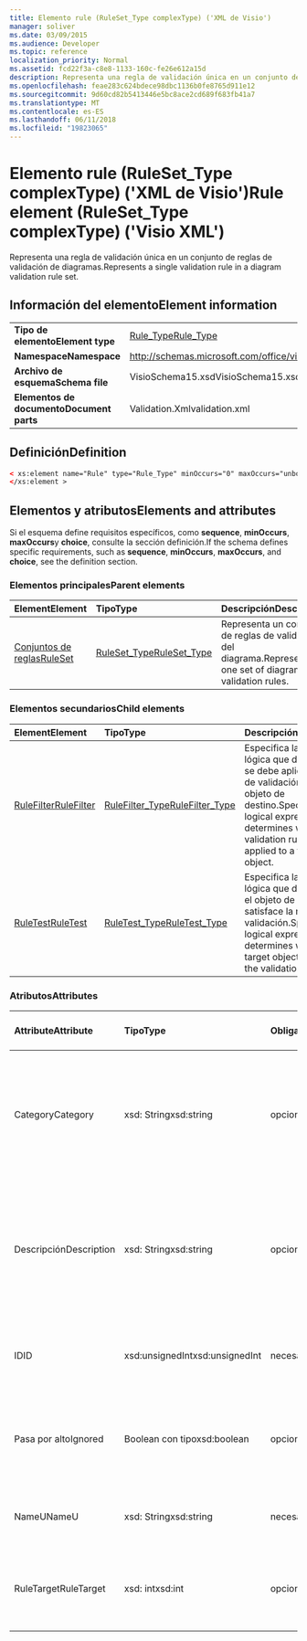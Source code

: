 ```yaml
---
title: Elemento rule (RuleSet_Type complexType) ('XML de Visio')
manager: soliver
ms.date: 03/09/2015
ms.audience: Developer
ms.topic: reference
localization_priority: Normal
ms.assetid: fcd22f3a-c8e8-1133-160c-fe26e612a15d
description: Representa una regla de validación única en un conjunto de reglas de validación de diagramas.
ms.openlocfilehash: feae283c624bdece98dbc1136b0fe8765d911e12
ms.sourcegitcommit: 9d60cd82b5413446e5bc8ace2cd689f683fb41a7
ms.translationtype: MT
ms.contentlocale: es-ES
ms.lasthandoff: 06/11/2018
ms.locfileid: "19823065"
---
```

# <a name="rule-element-rulesettype-complextype-visio-xml"></a><span data-ttu-id="3afdc-103">Elemento rule (RuleSet_Type complexType) ('XML de Visio')</span><span class="sxs-lookup"><span data-stu-id="3afdc-103">Rule element (RuleSet_Type complexType) ('Visio XML')</span></span>

<span data-ttu-id="3afdc-104">Representa una regla de validación única en un conjunto de reglas de validación de diagramas.</span><span class="sxs-lookup"><span data-stu-id="3afdc-104">Represents a single validation rule in a diagram validation rule set.</span></span>
  
## <a name="element-information"></a><span data-ttu-id="3afdc-105">Información del elemento</span><span class="sxs-lookup"><span data-stu-id="3afdc-105">Element information</span></span>

|||
|:-----|:-----|
|<span data-ttu-id="3afdc-106">**Tipo de elemento**</span><span class="sxs-lookup"><span data-stu-id="3afdc-106">**Element type**</span></span> <br/> |[<span data-ttu-id="3afdc-107">Rule_Type</span><span class="sxs-lookup"><span data-stu-id="3afdc-107">Rule_Type</span></span>](rule_type-complextypevisio-xml.md) <br/> |
|<span data-ttu-id="3afdc-108">**Namespace**</span><span class="sxs-lookup"><span data-stu-id="3afdc-108">**Namespace**</span></span> <br/> |http://schemas.microsoft.com/office/visio/2012/main  <br/> |
|<span data-ttu-id="3afdc-109">**Archivo de esquema**</span><span class="sxs-lookup"><span data-stu-id="3afdc-109">**Schema file**</span></span> <br/> |<span data-ttu-id="3afdc-110">VisioSchema15.xsd</span><span class="sxs-lookup"><span data-stu-id="3afdc-110">VisioSchema15.xsd</span></span>  <br/> |
|<span data-ttu-id="3afdc-111">**Elementos de documento**</span><span class="sxs-lookup"><span data-stu-id="3afdc-111">**Document parts**</span></span> <br/> |<span data-ttu-id="3afdc-112">Validation.Xml</span><span class="sxs-lookup"><span data-stu-id="3afdc-112">validation.xml</span></span>  <br/> |
   
## <a name="definition"></a><span data-ttu-id="3afdc-113">Definición</span><span class="sxs-lookup"><span data-stu-id="3afdc-113">Definition</span></span>

```XML
< xs:element name="Rule" type="Rule_Type" minOccurs="0" maxOccurs="unbounded" >
</xs:element >
```

## <a name="elements-and-attributes"></a><span data-ttu-id="3afdc-114">Elementos y atributos</span><span class="sxs-lookup"><span data-stu-id="3afdc-114">Elements and attributes</span></span>

<span data-ttu-id="3afdc-115">Si el esquema define requisitos específicos, como **sequence**, **minOccurs**, **maxOccurs**y **choice**, consulte la sección definición.</span><span class="sxs-lookup"><span data-stu-id="3afdc-115">If the schema defines specific requirements, such as **sequence**, **minOccurs**, **maxOccurs**, and **choice**, see the definition section.</span></span> 
  
### <a name="parent-elements"></a><span data-ttu-id="3afdc-116">Elementos principales</span><span class="sxs-lookup"><span data-stu-id="3afdc-116">Parent elements</span></span>

|<span data-ttu-id="3afdc-117">**Element**</span><span class="sxs-lookup"><span data-stu-id="3afdc-117">**Element**</span></span>|<span data-ttu-id="3afdc-118">**Tipo**</span><span class="sxs-lookup"><span data-stu-id="3afdc-118">**Type**</span></span>|<span data-ttu-id="3afdc-119">**Descripción**</span><span class="sxs-lookup"><span data-stu-id="3afdc-119">**Description**</span></span>|
|:-----|:-----|:-----|
|[<span data-ttu-id="3afdc-120">Conjuntos de reglas</span><span class="sxs-lookup"><span data-stu-id="3afdc-120">RuleSet</span></span>](ruleset-element-rulesets_type-complextypevisio-xml.md) <br/> |[<span data-ttu-id="3afdc-121">RuleSet_Type</span><span class="sxs-lookup"><span data-stu-id="3afdc-121">RuleSet_Type</span></span>](ruleset_type-complextypevisio-xml.md) <br/> |<span data-ttu-id="3afdc-122">Representa un conjunto de reglas de validación del diagrama.</span><span class="sxs-lookup"><span data-stu-id="3afdc-122">Represents one set of diagram-validation rules.</span></span>  <br/> |
   
### <a name="child-elements"></a><span data-ttu-id="3afdc-123">Elementos secundarios</span><span class="sxs-lookup"><span data-stu-id="3afdc-123">Child elements</span></span>

|<span data-ttu-id="3afdc-124">**Element**</span><span class="sxs-lookup"><span data-stu-id="3afdc-124">**Element**</span></span>|<span data-ttu-id="3afdc-125">**Tipo**</span><span class="sxs-lookup"><span data-stu-id="3afdc-125">**Type**</span></span>|<span data-ttu-id="3afdc-126">**Descripción**</span><span class="sxs-lookup"><span data-stu-id="3afdc-126">**Description**</span></span>|
|:-----|:-----|:-----|
|[<span data-ttu-id="3afdc-127">RuleFilter</span><span class="sxs-lookup"><span data-stu-id="3afdc-127">RuleFilter</span></span>](rulefilter-element-rule_type-complextypevisio-xml.md) <br/> |[<span data-ttu-id="3afdc-128">RuleFilter_Type</span><span class="sxs-lookup"><span data-stu-id="3afdc-128">RuleFilter_Type</span></span>](rulefilter_type-complextypevisio-xml.md) <br/> |<span data-ttu-id="3afdc-129">Especifica la expresión lógica que determina si se debe aplicar la regla de validación para un objeto de destino.</span><span class="sxs-lookup"><span data-stu-id="3afdc-129">Specifies the logical expression that determines whether the validation rule should be applied to a target object.</span></span>  <br/> |
|[<span data-ttu-id="3afdc-130">RuleTest</span><span class="sxs-lookup"><span data-stu-id="3afdc-130">RuleTest</span></span>](ruletest-element-rule_type-complextypevisio-xml.md) <br/> |[<span data-ttu-id="3afdc-131">RuleTest_Type</span><span class="sxs-lookup"><span data-stu-id="3afdc-131">RuleTest_Type</span></span>](ruletest_type-complextypevisio-xml.md) <br/> |<span data-ttu-id="3afdc-132">Especifica la expresión lógica que determina si el objeto de destino satisface la regla de validación.</span><span class="sxs-lookup"><span data-stu-id="3afdc-132">Specifies the logical expression that determines whether the target object satisfies the validation rule.</span></span>  <br/> |
   
### <a name="attributes"></a><span data-ttu-id="3afdc-133">Atributos</span><span class="sxs-lookup"><span data-stu-id="3afdc-133">Attributes</span></span>

|<span data-ttu-id="3afdc-134">**Attribute**</span><span class="sxs-lookup"><span data-stu-id="3afdc-134">**Attribute**</span></span>|<span data-ttu-id="3afdc-135">**Tipo**</span><span class="sxs-lookup"><span data-stu-id="3afdc-135">**Type**</span></span>|<span data-ttu-id="3afdc-136">**Obligatorio**</span><span class="sxs-lookup"><span data-stu-id="3afdc-136">**Required**</span></span>|<span data-ttu-id="3afdc-137">**Descripción**</span><span class="sxs-lookup"><span data-stu-id="3afdc-137">**Description**</span></span>|<span data-ttu-id="3afdc-138">**Valores posibles**</span><span class="sxs-lookup"><span data-stu-id="3afdc-138">**Possible values**</span></span>|
|:-----|:-----|:-----|:-----|:-----|
|<span data-ttu-id="3afdc-139">Category</span><span class="sxs-lookup"><span data-stu-id="3afdc-139">Category</span></span>  <br/> |<span data-ttu-id="3afdc-140">xsd: String</span><span class="sxs-lookup"><span data-stu-id="3afdc-140">xsd:string</span></span>  <br/> |<span data-ttu-id="3afdc-141">opcional</span><span class="sxs-lookup"><span data-stu-id="3afdc-141">optional</span></span>  <br/> |<span data-ttu-id="3afdc-142">Especifica el texto que aparece en la columna de **categoría** de la ventana problemas.</span><span class="sxs-lookup"><span data-stu-id="3afdc-142">Specifies the text displayed in the **Category** column of the Issues window.</span></span> <span data-ttu-id="3afdc-143">El valor predeterminado es una cadena vacía.</span><span class="sxs-lookup"><span data-stu-id="3afdc-143">Default is an empty string.</span></span>  <br/> |<span data-ttu-id="3afdc-144">Valores del tipo XSD: String.</span><span class="sxs-lookup"><span data-stu-id="3afdc-144">Values of the xsd:string type.</span></span>  <br/> |
|<span data-ttu-id="3afdc-145">Descripción</span><span class="sxs-lookup"><span data-stu-id="3afdc-145">Description</span></span>  <br/> |<span data-ttu-id="3afdc-146">xsd: String</span><span class="sxs-lookup"><span data-stu-id="3afdc-146">xsd:string</span></span>  <br/> |<span data-ttu-id="3afdc-147">opcional</span><span class="sxs-lookup"><span data-stu-id="3afdc-147">optional</span></span>  <br/> |<span data-ttu-id="3afdc-148">Especifica la descripción de la regla de validación que aparece en la interfaz de usuario.</span><span class="sxs-lookup"><span data-stu-id="3afdc-148">Specifies the description of the validation rule that appears in the user interface.</span></span> <span data-ttu-id="3afdc-149">Valor predeterminado es "Unknown".</span><span class="sxs-lookup"><span data-stu-id="3afdc-149">Default is "Unknown".</span></span>  <br/> |<span data-ttu-id="3afdc-150">Valores del tipo XSD: String.</span><span class="sxs-lookup"><span data-stu-id="3afdc-150">Values of the xsd:string type.</span></span>  <br/> |
|<span data-ttu-id="3afdc-151">ID</span><span class="sxs-lookup"><span data-stu-id="3afdc-151">ID</span></span>  <br/> |<span data-ttu-id="3afdc-152">xsd:unsignedInt</span><span class="sxs-lookup"><span data-stu-id="3afdc-152">xsd:unsignedInt</span></span>  <br/> |<span data-ttu-id="3afdc-153">necesario</span><span class="sxs-lookup"><span data-stu-id="3afdc-153">required</span></span>  <br/> |<span data-ttu-id="3afdc-154">Especifica el identificador único para la regla de validación.</span><span class="sxs-lookup"><span data-stu-id="3afdc-154">Specifies the unique identifier for the validation rule.</span></span>  <br/> |<span data-ttu-id="3afdc-155">Valores del tipo xsd:unsignedInt.</span><span class="sxs-lookup"><span data-stu-id="3afdc-155">Values of the xsd:unsignedInt type.</span></span>  <br/> |
|<span data-ttu-id="3afdc-156">Pasa por alto</span><span class="sxs-lookup"><span data-stu-id="3afdc-156">Ignored</span></span>  <br/> |<span data-ttu-id="3afdc-157">Boolean con tipo</span><span class="sxs-lookup"><span data-stu-id="3afdc-157">xsd:boolean</span></span>  <br/> |<span data-ttu-id="3afdc-158">opcional</span><span class="sxs-lookup"><span data-stu-id="3afdc-158">optional</span></span>  <br/> |<span data-ttu-id="3afdc-159">Especifica si la regla de validación actualmente se omite.</span><span class="sxs-lookup"><span data-stu-id="3afdc-159">Specifies whether the validation rule is currently ignored.</span></span> <span data-ttu-id="3afdc-160">Valor predeterminado es False.</span><span class="sxs-lookup"><span data-stu-id="3afdc-160">Default is False.</span></span>  <br/> |<span data-ttu-id="3afdc-161">Valores del tipo Boolean con tipo.</span><span class="sxs-lookup"><span data-stu-id="3afdc-161">Values of the xsd:boolean type.</span></span>  <br/> |
|<span data-ttu-id="3afdc-162">NameU</span><span class="sxs-lookup"><span data-stu-id="3afdc-162">NameU</span></span>  <br/> |<span data-ttu-id="3afdc-163">xsd: String</span><span class="sxs-lookup"><span data-stu-id="3afdc-163">xsd:string</span></span>  <br/> |<span data-ttu-id="3afdc-164">necesario</span><span class="sxs-lookup"><span data-stu-id="3afdc-164">required</span></span>  <br/> |<span data-ttu-id="3afdc-165">Especifica el nombre universal de la regla de validación.</span><span class="sxs-lookup"><span data-stu-id="3afdc-165">Specifies the universal name of the validation rule.</span></span>  <br/> |<span data-ttu-id="3afdc-166">Valores del tipo XSD: String.</span><span class="sxs-lookup"><span data-stu-id="3afdc-166">Values of the xsd:string type.</span></span>  <br/> |
|<span data-ttu-id="3afdc-167">RuleTarget</span><span class="sxs-lookup"><span data-stu-id="3afdc-167">RuleTarget</span></span>  <br/> |<span data-ttu-id="3afdc-168">xsd: int</span><span class="sxs-lookup"><span data-stu-id="3afdc-168">xsd:int</span></span>  <br/> |<span data-ttu-id="3afdc-169">opcional</span><span class="sxs-lookup"><span data-stu-id="3afdc-169">optional</span></span>  <br/> |<span data-ttu-id="3afdc-170">Especifica el tipo de objeto al que se aplica la regla de validación.</span><span class="sxs-lookup"><span data-stu-id="3afdc-170">Specifies the type of object to which the validation rule applies.</span></span>  <br/> |<span data-ttu-id="3afdc-171">Valores del tipo XSD: int.</span><span class="sxs-lookup"><span data-stu-id="3afdc-171">Values of the xsd:int type.</span></span>  <br/> |
   

